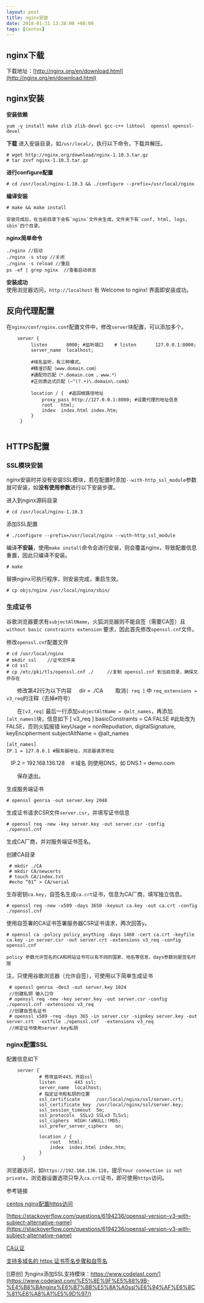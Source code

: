 ```yaml
---
layout: post
title: nginx安装
date: 2018-01-31 13:38:00 +08:00
tags: [Centos]
---
```


## nginx下载
下载地址：[http://nginx.org/en/download.html](http://nginx.org/en/download.html)
## nginx安装
**安装依赖**
        
    yum -y install make zlib zlib-devel gcc-c++ libtool  openssl openssl-devel  
**下载**
进入安装目录，如`/usr/local/`，执行以下命令，下载并解压。
        
    # wget http://nginx.org/download/nginx-1.10.3.tar.gz
    # tar zxvf nginx-1.10.3.tar.gz 
**进行configure配置**
    
    # cd /usr/local/nginx-1.10.3 && ./configure --prefix=/usr/local/nginx
**编译安装**

    # make && make install
      
    安装完成后，在当前目录下会有`nginx`文件夹生成，文件夹下有`conf, html, logs, sbin`四个目录。
**nginx简单命令**

    ./nginx //启动  
    ./nginx -s stop //关闭  
    ./nginx -s reload //重启
    ps -ef | grep nginx  //查看启动状态  
**安装成功**	
    使用浏览器访问，`http://localhost` 有 Welcome to nginx! 界面即安装成功。

## 反向代理配置
在`nginx/conf/nginx.conf`配置文件中，修改`server`块配置，可以添加多个。

```
    server {
         listen       8000; #监听端口    # listen       127.0.0.1:8000;
         server_name  localhost; 
         
         #域名监听，有三种模式。
         #精准匹配（www.domain.com）
         #通配符匹配（*.domain.com 、www.*）
         #正则表达式匹配（~^(?.+)\.domain\.com$）  

         location / {  #返回根路径地址
             proxy_pass http://127.0.0.1:8080; #设置代理的地址信息
             root   html;
             index  index.html index.htm;
         }
     }
   
```
## HTTPS配置

### SSL模块安装
nginx安装时并没有安装SSL模块，若在配置时添加`--with-http_ssl_module`参数就可安装，如**没有使用参数**进行以下安装步骤。

进入到nginx源码目录
    
    # cd /usr/local/nginx-1.10.3

添加SSL配置

    # ./configure --prefix=/usr/local/nginx --with-http_ssl_module
编译**不安装**，使用`make install`命令会进行安装，则会覆盖nginx，导致配置信息重置，因此只编译不安装。

    # make

替换nginx可执行程序，则安装完成，重启生效。

    # cp objs/nginx /usr/local/nginx/sbin/

### 生成证书

谷歌浏览器要求有`subjectAltName`，火狐浏览器则不能自签（需要CA签）且`without basic constraints extension` 要求，因此首先修改`openssl.cnf`文件。

修改`openssl.cnf`配置文件

    # cd /usr/local/nginx
    # mkdir ssl    //证书文件夹
    # cd ssl
    # cp /etc/pki/tls/openssl.cnf ./     //复制 openssl.cnf 到当前目录，确保文件存在

　　修改第42行为以下内容
     dir		= ./CA
　　取消`[ req ]` 中 `req_extensions = v3_req`的注释（去掉`#`符号）
 
　　在`[v3_req]` 最后一行添加`subjectAltName = @alt_names`，再添加`[alt_names]`块，信息如下
    [ v3_req ]
    basicConstraints = CA:FALSE  #此处改为FALSE，否则火狐报错
    keyUsage = nonRepudiation, digitalSignature, keyEncipherment
    subjectAltName = @alt_names
    
    [alt_names]
    IP.1 = 127.0.0.1 #服务器地址，浏览器请求地址
    IP.2 = 192.168.136.128　＃域名 则使用DNS，如 DNS.1 = demo.com

　　保存退出。

生成服务端证书
      
    # openssl genrsa -out server.key 2048

生成证书请求CSR文件`server.csr`，并填写证书信息

    # openssl req -new -key server.key -out server.csr -config ./openssl.cnf

生成CA厂商，并对服务端证书签名。

创建CA目录
```
 # mkdir ./CA
 # mkdir CA/newcerts
 # touch CA/index.txt
 #echo “01” > CA/serial
```
生存密钥`ca.key`，自签名生成`ca.crt`证书，信息为CA厂商，填写独立信息。

    # openssl req -new -x509 -days 3650 -keyout ca.key -out ca.crt -config ./openssl.cnf

使用自签署的CA证书签署服务器CSR证书请求，两次回答`y`。

    # openssl ca -policy policy_anything -days 1460 -cert ca.crt -keyfile ca.key -in server.csr -out server.crt -extensions v3_req -config openssl.cnf
    
    policy 参数允许签名的CA和网站证书可以有不同的国家、地名等信息，days参数则是签名时限

注，只使用谷歌浏览器（允许自签），可使用以下简单生成证书
```
 # openssl genrsa -des3 -out server.key 1024   
 //创建私钥 输入口令
 # openssl req -new -key server.key -out server.csr -config ./openssl.cnf -extensions v3_req  
 //创建自签名证书 
 # openssl x509 -req -days 365 -in server.csr -signkey server.key -out server.crt  -extfile ./openssl.cnf  -extensions v3_req
 //绑定证书使用server.key私钥
```
### nginx配置SSL
配置信息如下

```
    server {
            # 修改监听443，开启ssl
            listen       443 ssl;
            server_name  localhost;
            # 指定证书和私钥的位置
            ssl_certificate      /usr/local/nginx/ssl/server.crt;
            ssl_certificate_key  /usr/local/nginx/ssl/server.key;
            ssl_session_timeout  5m;
            ssl_protocols  SSLv2 SSLv3 TLSv1;
            ssl_ciphers  HIGH:!aNULL:!MD5;
            ssl_prefer_server_ciphers   on;

            location / {
                root   html;
                index  index.html index.htm;
            }
      }
```
浏览器访问，如`https://192.168.136.128`，提示`Your connection is not private`，浏览器设置选项只导入`ca.crt`证书，即可使用`https`访问。

参考链接

[centos nginx配置https访问](http://blog.csdn.net/qq_36960656/article/details/78717601?locationNum=5&fps=1)

[https://stackoverflow.com/questions/6194236/openssl-version-v3-with-subject-alternative-name](https://stackoverflow.com/questions/6194236/openssl-version-v3-with-subject-alternative-name)

[CA认证](https://www.cnblogs.com/lzcys8868/p/6281932.html)

[支持多域名的 https 证书签名步骤和自签名](https://www.cnblogs.com/liqingjht/p/6267563.html)


[[原创] 为nginx添加SSL支持模块：https://www.codelast.com/](https://www.codelast.com/%E5%8E%9F%E5%88%9B-%E4%B8%BAnginx%E6%B7%BB%E5%8A%A0ssl%E6%94%AF%E6%8C%81%E6%A8%A1%E5%9D%97/)

